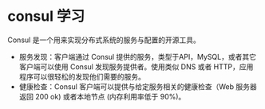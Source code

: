 # consul 学习

Consul 是一个用来实现分布式系统的服务与配置的开源工具。

+ 服务发现：客户端通过 Consul 提供的服务，类型于API，MySQL，或者其它客户端可以使用 Consul 发现服务提供者。使用类似 DNS 或者 HTTP，应用程序可以很轻松的发现他们需要的服务。
+ 健康检查：Consul 客户端可以提供与给定服务相关的健康检查（Web 服务器返回 200 ok) 或者本地节点 (内存利用率低于 90%)。
